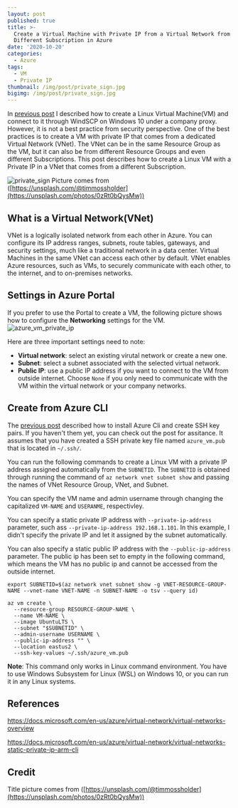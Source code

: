 ```yaml
---
layout: post
published: true
title: >-
  Create a Virtual Machine with Private IP from a Virtual Network from a
  Different Subscription in Azure
date: '2020-10-20'
categories:
  - Azure
tags:
  - VM
  - Private IP
thumbnail: /img/post/private_sign.jpg
bigimg: /img/post/private_sign.jpg
---
```

In [previous post](https://leifengblog.net/blog/create-and-connect-to-azure-vm-under-company-proxy/) I described how to create a Linux Virtual Machine(VM) and connect to it through WindSCP on Windows 10 under a company proxy. However, it is not a best practice from security perspective. One of the best practices is to create a VM with private IP that comes from a dedicated Virtual Network (VNet). The VNet can be in the same Resource Group as the VM, but it can also be from different Resource Groups and even different Subscriptions. This post describes how to create a Linux VM with a Private IP in a VNet that comes from a different Subscription.

![private_sign]({{site.baseurl}}/img/post/private_sign.jpg)
Picture comes from ([https://unsplash.com/@timmossholder](https://unsplash.com/photos/0zRt0bQysMw))

## What is a Virtual Network(VNet)
VNet is a logically isolated network from each other in Azure. You can configure its IP address ranges, subnets, route tables, gateways, and security settings, much like a traditional network in a data center. Virtual Machines in the same VNet can access each other by default. VNet enables Azure resources, such as VMs, to securely communicate with each other, to the internet, and to on-premises networks.

## Settings in Azure Portal
If you prefer to use the Portal to create a VM, the following picture shows how to configure the **Networking** settings for the VM.
![azure_vm_private_ip]({{site.baseurl}}/img/post/azure_vm_private_ip.PNG)

Here are three important settings need to note:
* **Virtual network**: select an existing virutal network or create a new one.
* **Subnet**: select a subnet associated with the selected virtual network.
* **Public IP**: use a public IP address if you want to connect to the VM from outside internet. Choose `None` if you only need to communicate with the VM within the virtual network or your company networks.

## Create from Azure CLI
The [previous post](https://leifengblog.net/blog/create-and-connect-to-azure-vm-under-company-proxy/) described how to install Azure Cli and create SSH key pairs. If you haven't them yet, you can check out the post for assitance. It assumes that you have created a SSH private key file named `azure_vm.pub` that is located in `~/.ssh/`.

You can run the following commands to create a Linux VM with a private IP address assigned automatically from the `SUBNETID`. The `SUBNETID` is obtained through running the command of `az network vnet subnet show` and passing the names of VNet Resource Group, VNet, and Subnet. 

You can specify the VM name and admin username through changing the capitalized `VM-NAME` and `USERANME`, respectivley. 

You can specify a static private IP address with `--private-ip-address` parameter, such ass `--private-ip-address 192.168.1.101`. In this example, I didn't specify the private IP and let it assigned by the subnet automatically. 

You can also specify a static public IP address with the `--public-ip-address` parameter. The public ip has been set to empty in the following command, which means the VM has no public ip and cannot be accessed from the outside internet. 

```
export SUBNETID=$(az network vnet subnet show -g VNET-RESOURCE-GROUP-NAME --vnet-name VNET-NAME -n SUBNET-NAME -o tsv --query id)

az vm create \
  --resource-group RESOURCE-GROUP-NAME \
  --name VM-NAME \
  --image UbuntuLTS \
  --subnet "$SUBNETID" \
  --admin-username USERNAME \
  --public-ip-address "" \
  --location eastus2 \
  --ssh-key-values ~/.ssh/azure_vm.pub
```

**Note**: This command only works in Linux command environment. You have to use Windows Subsystem for Linux (WSL) on Windows 10, or you can run it in any Linux systems.

## References
https://docs.microsoft.com/en-us/azure/virtual-network/virtual-networks-overview

https://docs.microsoft.com/en-us/azure/virtual-network/virtual-networks-static-private-ip-arm-cli

## Credit
Title picture comes from ([https://unsplash.com/@timmossholder](https://unsplash.com/photos/0zRt0bQysMw))

